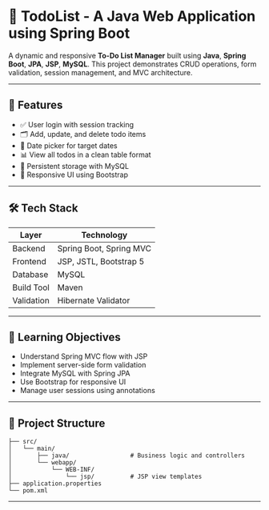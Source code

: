 # 📝 TodoList - A Java Web Application using Spring Boot

A dynamic and responsive **To-Do List Manager** built using **Java**, **Spring Boot**, **JPA**, **JSP**, **MySQL**. This project demonstrates CRUD operations, form validation, session management, and MVC architecture.

---

## 🚀 Features

- ✅ User login with session tracking
- 🗂️ Add, update, and delete todo items
- 📅 Date picker for target dates
- 📊 View all todos in a clean table format
- 💾 Persistent storage with MySQL
- 🎨 Responsive UI using Bootstrap

---

## 🛠️ Tech Stack

| Layer        | Technology                    |
|--------------|-------------------------------|
| Backend      | Spring Boot, Spring MVC       |
| Frontend     | JSP, JSTL, Bootstrap 5        |
| Database     | MySQL                         |
| Build Tool   | Maven                         |
| Validation   | Hibernate Validator            |

---

## 🧠 Learning Objectives

- Understand Spring MVC flow with JSP
- Implement server-side form validation
- Integrate MySQL with Spring JPA
- Use Bootstrap for responsive UI
- Manage user sessions using annotations

---

## 📁 Project Structure

```TodoList/
├── src/
│   └── main/
│       ├── java/                 # Business logic and controllers
│       └── webapp/
│           └── WEB-INF/
│               └── jsp/          # JSP view templates
├── application.properties
└── pom.xml
```
---
